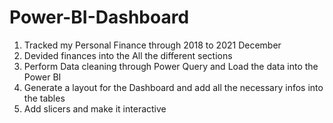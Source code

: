# Power-BI-Dashboard

1) Tracked my Personal Finance through 2018 to 2021 December
2) Devided finances into the All the different sections
3) Perform Data cleaning through Power Query and Load the data into the Power BI
4) Generate a layout for the Dashboard and add all the necessary infos into the tables
5) Add slicers and make it interactive
